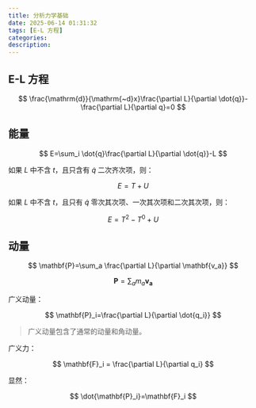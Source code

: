 ```yaml
---
title: 分析力学基础
date: 2025-06-14 01:31:32
tags: [E-L 方程]
categories:
description:
---
```


## E-L 方程

$$
\frac{\mathrm{d}}{\mathrm{~d}x}\frac{\partial L}{\partial \dot{q}}-\frac{\partial L}{\partial q}=0
$$

## 能量

$$
E=\sum_i \dot{q}\frac{\partial L}{\partial \dot{q}}-L
$$

如果 $L$ 中不含 $t$，且只含有 $\dot{q}$ 二次齐次项，则：

$$
E = T+U
$$

如果 $L$ 中不含 $t$，且只有 $\dot{q}$ 零次其次项、一次其次项和二次其次项，则：

$$
E=T^{2}-T^{0}+U
$$

## 动量

$$
\mathbf{P}=\sum_a \frac{\partial L}{\partial \mathbf{v_a}}
$$

$$
\mathbf{P}=\sum_a m_a \mathbf{v_a}
$$

广义动量：

$$
\mathbf{P}_i=\frac{\partial L}{\partial \dot{q_i}}
$$

> 广义动量包含了通常的动量和角动量。

广义力：

$$
\mathbf{F}_i = \frac{\partial L}{\partial q_i}
$$

显然：

$$
\dot{\mathbf{P}_i}=\mathbf{F}_i
$$

